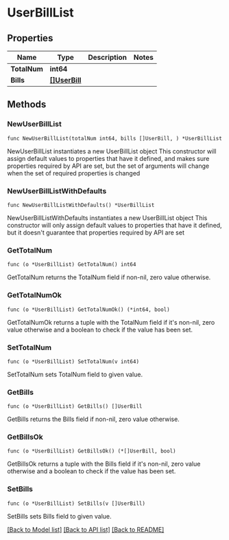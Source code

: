 # UserBillList

## Properties

Name | Type | Description | Notes
------------ | ------------- | ------------- | -------------
**TotalNum** | **int64** |  | 
**Bills** | [**[]UserBill**](UserBill.md) |  | 

## Methods

### NewUserBillList

`func NewUserBillList(totalNum int64, bills []UserBill, ) *UserBillList`

NewUserBillList instantiates a new UserBillList object
This constructor will assign default values to properties that have it defined,
and makes sure properties required by API are set, but the set of arguments
will change when the set of required properties is changed

### NewUserBillListWithDefaults

`func NewUserBillListWithDefaults() *UserBillList`

NewUserBillListWithDefaults instantiates a new UserBillList object
This constructor will only assign default values to properties that have it defined,
but it doesn't guarantee that properties required by API are set

### GetTotalNum

`func (o *UserBillList) GetTotalNum() int64`

GetTotalNum returns the TotalNum field if non-nil, zero value otherwise.

### GetTotalNumOk

`func (o *UserBillList) GetTotalNumOk() (*int64, bool)`

GetTotalNumOk returns a tuple with the TotalNum field if it's non-nil, zero value otherwise
and a boolean to check if the value has been set.

### SetTotalNum

`func (o *UserBillList) SetTotalNum(v int64)`

SetTotalNum sets TotalNum field to given value.


### GetBills

`func (o *UserBillList) GetBills() []UserBill`

GetBills returns the Bills field if non-nil, zero value otherwise.

### GetBillsOk

`func (o *UserBillList) GetBillsOk() (*[]UserBill, bool)`

GetBillsOk returns a tuple with the Bills field if it's non-nil, zero value otherwise
and a boolean to check if the value has been set.

### SetBills

`func (o *UserBillList) SetBills(v []UserBill)`

SetBills sets Bills field to given value.



[[Back to Model list]](../README.md#documentation-for-models) [[Back to API list]](../README.md#documentation-for-api-endpoints) [[Back to README]](../README.md)


